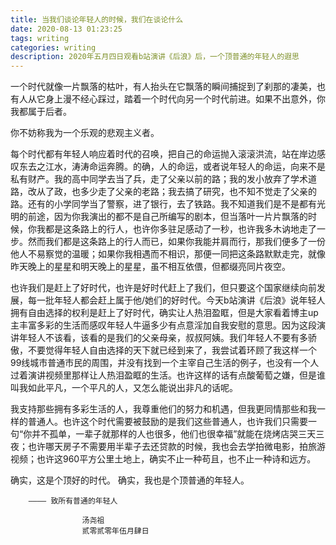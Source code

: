 ```yaml
---
title: 当我们谈论年轻人的时候，我们在谈论什么
date: 2020-08-13 01:23:25
tags: writing
categories: writing
description: 2020年五月四日观看b站演讲《后浪》后，一个顶普通的年轻人的遐思
---
```


一个时代就像一片飘落的枯叶，有人抬头在它飘落的瞬间捕捉到了刹那的凄美，也有人从它身上漫不经心踩过，踏着一个时代向另一个时代前进。如果不出意外，你我都属于后者。

你不妨称我为一个乐观的悲观主义者。

每个时代都有年轻人响应着时代的召唤，把自己的命运抛入滚滚洪流，站在岸边感叹东去之江水，涛涛命运奔腾。的确，人的命运，或者说年轻人的命运，向来不是私有财产。我的高中同学去当了兵，走了父亲以前的路；我的发小放弃了学术道路，改从了政，也多少走了父亲的老路；我去搞了研究，也不知不觉走了父亲的路。还有的小学同学当了警察，进了银行，去了铁路。我不知道我们是不是都有光明的前途，因为你我演出的都不是自己所编写的剧本，但当落叶一片片飘落的时候，你我都是这条路上的行人，也许你多驻足感动了一秒，也许我多木讷地走了一步。然而我们都是这条路上的行人而已，如果你我能并肩而行，那我们便多了一份他人不易察觉的温暖；如果你我相遇而不相识，那便一同把这条路默默走完，就像昨天晚上的星星和明天晚上的星星，虽不相互依偎，但都缀亮同片夜空。

也许我们是赶上了好时代，也许是好时代赶上了我们，但只要这个国家继续向前发展，每一批年轻人都会赶上属于他/她们的好时代。今天b站演讲《后浪》说年轻人拥有自由选择的权利是赶上了好时代，确实让人热泪盈眶，但是大家看着博主up主丰富多彩的生活而感叹年轻人牛逼多少有点意淫加自我安慰的意思。因为这段演讲年轻人不该看，该看的是我们的父亲母亲，叔叔阿姨。我们年轻人不要有多骄傲，不要觉得年轻人自由选择的天下就已经到来了，我尝试着环顾了我这样一个99线城市普通市民的周围，并没有找到一个主宰自己生活的例子，也没有一个人过着演讲视频里那样让人热泪盈眶的生活。也许这样的话有点酸葡萄之嫌，但是谁叫我如此平凡，一个平凡的人，又怎么能说出非凡的话呢。

我支持那些拥有多彩生活的人，我尊重他们的努力和机遇，但我更同情那些和我一样的普通人。也许这个时代需要被鼓励的是我们这些普通人，也许我们只需要一句“你并不孤单，一辈子就那样的人也很多，他们也很幸福”就能在烧烤店哭三天三夜；也许哪天房子不需要用半辈子去还贷款的时候，我也会去学拍微电影，拍旅游视频；也许这960平方公里土地上，确实不止一种苟且，也不止一种诗和远方。

确实，这是个顶好的时代。
确实，我也是个顶普通的年轻人。


        ———— 致所有普通的年轻人

                	汤尧祖
                	贰零贰零年伍月肆日
